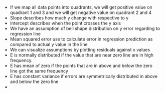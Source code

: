 - If we map all data points into quadrants, we will get positive value on quadrant 1 and 3 and we will get negative value on quadrant 2 and 4
- Slope describes how much y change with respective to y
- Intercept describes when the point crosses the y axis
- We have an assumption of bell shape distribution on y error regarding to regression line
- Mean squared error use to calculate error in regression prediction as compared to actual y value in the line
- We can visualize assumptions by plotting residuals against x values
- E is normally distributed if the value that are near zero line are in high frequency.
- E has mean of zero if the points that are in above and below the zero line got the same frequency
- E has constant variance if errors are symmetrically distributed in above and below the zero line
- 